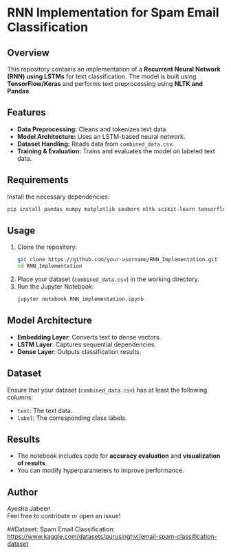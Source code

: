 # RNN Implementation for Spam Email Classification

## Overview
This repository contains an implementation of a **Recurrent Neural Network (RNN) using LSTMs** for text classification. The model is built using **TensorFlow/Keras** and performs text preprocessing using **NLTK and Pandas**.

## Features
- **Data Preprocessing:** Cleans and tokenizes text data.
- **Model Architecture:** Uses an LSTM-based neural network.
- **Dataset Handling:** Reads data from `combined_data.csv`.
- **Training & Evaluation:** Trains and evaluates the model on labeled text data.

## Requirements
Install the necessary dependencies:
```bash
pip install pandas numpy matplotlib seaborn nltk scikit-learn tensorflow
```

## Usage
1. Clone the repository:
   ```bash
   git clone https://github.com/your-username/RNN_Implementation.git
   cd RNN_Implementation
   ```
2. Place your dataset (`combined_data.csv`) in the working directory.
3. Run the Jupyter Notebook:
   ```bash
   jupyter notebook RNN_implementation.ipynb
   ```

## Model Architecture
- **Embedding Layer**: Converts text to dense vectors.
- **LSTM Layer**: Captures sequential dependencies.
- **Dense Layer**: Outputs classification results.

## Dataset
Ensure that your dataset (`combined_data.csv`) has at least the following columns:
- `text`: The text data.
- `label`: The corresponding class labels.

## Results
- The notebook includes code for **accuracy evaluation** and **visualization of results**.
- You can modify hyperparameters to improve performance.

## Author
Ayesha Jabeen  
Feel free to contribute or open an issue!

##Dataset: 
Spam Email Classification: https://www.kaggle.com/datasets/purusinghvi/email-spam-classification-dataset

